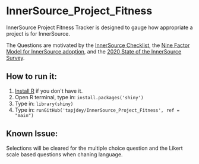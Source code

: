 # InnerSource_Project_Fitness

InnerSource Project Fitness Tracker is designed to gauge how appropriate a project is for InnerSource.

The Questions are motivated by the [InnerSource Checklist](https://innersourcecommons.org/assets/files/InnerSourceChecklist.pdf), 
the [Nine Factor Model for InnerSource adoption](https://ieeexplore.ieee.org/document/6809709), and the 
[2020 State of the InnerSource Survey](https://tapjdey.github.io/InnerSource_Survey_2020/index.html).

## How to run it:
1. [Install R](https://www.r-project.org/) if you don't have it.
1. Open R terminal, type in: `install.packages('shiny')`
1. Type in: `library(shiny)`
1. Type in: `runGitHub('tapjdey/InnerSource_Project_Fitness', ref = "main")`

## Known Issue:
Selections will be cleared for the multiple choice question and the Likert scale based questions when chaning language.
